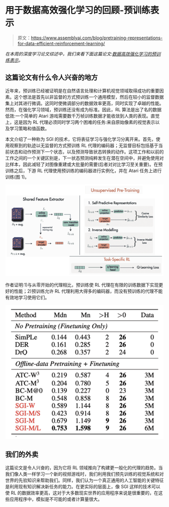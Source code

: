 # 用于数据高效强化学习的回顾-预训练表示

> 原文：<https://www.assemblyai.com/blog/pretraining-representations-for-data-efficient-reinforcement-learning/>

*在本周的深度学习论文综述中，我们来看下面这篇论文:[数据高效强化学习的预训练表示](https://arxiv.org/pdf/2106.04799.pdf)。*

## 这篇论文有什么令人兴奋的地方

近年来，预训练已经被证明是在自然语言处理和计算机视觉领域取得成功的重要因素。这个想法是首先以非监督的方式预训练一个通用模型，然后在较小的监督数据集上对其进行微调。这同时使微调部分的数据效率更高，同时实现了卓越的性能。然而，在强化学习领域，预训练还没有成为标准。因此，RL 算法是出了名的数据低效:一个简单的 Atari 游戏需要数千万帧训练数据才能收敛到人类的表现。直觉上，这是因为 RL 代理必须同时学习两个困难的任务:来自原始像素的视觉表示以及学习策略和值函数。

本文介绍了一种称为 SGI 的技术，它将表征学习与强化学习分离开来。首先，使用观察到的轨迹以无监督的方式预训练 RL 代理的编码器；无监督目标包括基于当前状态和动作预测下一个状态，以及预测导致状态转换的动作。这项工作和以前的工作之间的一个关键区别是，下一状态预测纯粹发生在潜在空间中，并避免使用对比样本，因此减轻了对图像重建或大批量的需要(后者对对比学习至关重要)。在预训练之后，下游 RL 代理使用预训练的编码器进行实例化，并在 Atari 任务上进行训练(图 1)。

![](img/8763749248266aece9f7970f68d9e070.png)

作者证明:1)与从零开始的代理相比，预训练使 RL 代理在有限的训练数据下实现更好的性能；2)预训练允许 RL 代理利用大得多的编码器，而没有预训练的代理不能有效地学习使用它们。

![](img/0ede662df31433235cb7289cfc2d0575.png)

## **我们的外卖**

这篇论文是令人兴奋的，因为它将 RL 领域推向了构建更一般化的代理的趋势。当我们像人类一样学习一个新的视频游戏时，我们利用我们预先训练的视觉系统和对世界的先验知识来帮助我们。同样，我们认为一个真正通用的人工智能的关键特征是利用现有知识解决新任务的能力。在更实际的层面上，像 SGI 这样的技术可以使 RL 的数据效率更高，这对于大多数现实世界的应用程序来说是很重要的，在这些应用程序中，模拟是不可能的或者计算量很大。